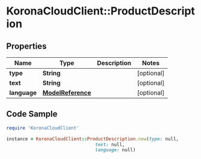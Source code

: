 # KoronaCloudClient::ProductDescription

## Properties

Name | Type | Description | Notes
------------ | ------------- | ------------- | -------------
**type** | **String** |  | [optional] 
**text** | **String** |  | [optional] 
**language** | [**ModelReference**](ModelReference.md) |  | [optional] 

## Code Sample

```ruby
require 'KoronaCloudClient'

instance = KoronaCloudClient::ProductDescription.new(type: null,
                                 text: null,
                                 language: null)
```


